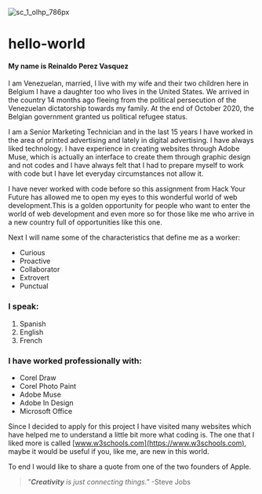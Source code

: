 

![sc_1_olhp_786px](https://user-images.githubusercontent.com/74242999/102019851-038dec00-3d76-11eb-84e5-b143574429c8.jpg)

# hello-world

#### My name is Reinaldo Perez Vasquez

I am Venezuelan, married, I live with my wife and their two children here in Belgium I have a daughter too who lives in the United States. We arrived in the country 14 months ago fleeing from the political persecution of the Venezuelan dictatorship towards my family. At the end of October 2020, the Belgian government granted us political refugee status.

I am a Senior Marketing Technician and in the last 15 years I have worked in the area of printed advertising and lately in digital advertising. I have always liked technology. I have experience in creating websites through Adobe Muse, which is actually an interface to create them through graphic design and not codes and I have always felt that I had to prepare myself to work with code but I have let everyday circumstances not allow it.

I have never worked with code before so this assignment from Hack Your Future has allowed me to open my eyes to this wonderful world of web development.This is a golden opportunity for people who want to enter the world of web development and even more so for those like me who arrive in a new country full of opportunities like this one.

Next I will name some of the characteristics that define me as a worker:
* Curious
* Proactive
* Collaborator
* Extrovert
* Punctual

### I speak:

1. Spanish
2. English
3. French

### I have worked professionally with:

* Corel Draw
* Corel Photo Paint
* Adobe Muse
* Adobe In Design
* Microsoft Office

Since I decided to apply for this project I have visited many websites which have helped me to understand a little bit more what coding is. The one that I liked more is called [www.w3schools.com](https://www.w3schools.com), maybe it would be useful if you, like me, are new in this world.

To end I would like to share a quote from one of the two founders of Apple.

>*"**Creativity** is just connecting things."*
-Steve Jobs
